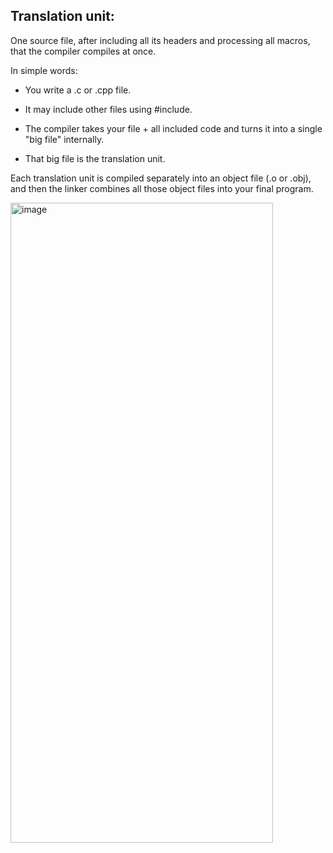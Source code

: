 

## Translation unit:

One source file, after including all its headers and processing all macros, that the compiler compiles at once.

In simple words:

- You write a .c or .cpp file.

- It may include other files using #include.

- The compiler takes your file + all included code and turns it into a single "big file" internally.

- That big file is the translation unit.

Each translation unit is compiled separately into an object file (.o or .obj), and then the linker combines all those object files into your final program.


<img width="420" height="1024" alt="image" src="https://github.com/user-attachments/assets/c80c348e-7080-42ee-bdb8-7b157452062b" />
